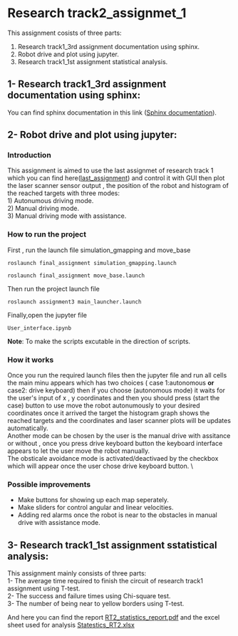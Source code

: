 # Research track2_assignmet_1
This assignment cosists of three parts: 
  1) Research track1_3rd assignment documentation using sphinx.
  2) Robot drive and plot using jupyter.
  3) Research track1_1st assignment statistical analysis.
## 1- Research track1_3rd assignment documentation using sphinx:
  You can find sphinx documentation in this link ([Sphinx documentation](https://husseinfd97.github.io/RT2_assignmet_1/)).
## 2- Robot drive and plot using jupyter:

### Introduction

This assignment is aimed to use the last assignmet of research track 1 which you can find here([last_assignment](https://github.com/husseinfd97/RT_assignment3.git/)) and control it with GUI then plot the laser scanner sensor output , the position of the robot and histogram of the reached targets with three modes:\
    1) Autonumous driving mode.\
    2) Manual driving mode.\
    3) Manual driving mode with assistance.
    
### How to run the project
 
  First , run the launch file simulation_gmapping and move_base

```
roslaunch final_assignment simulation_gmapping.launch
```
```
roslaunch final_assignment move_base.launch
```

Then run the project launch file
```
roslaunch assignment3 main_launcher.launch
```
    
Finally,open the jupyter file
```
User_interface.ipynb
```
    
  **Note**:
To make the scripts excutable in the direction of scripts. 


### How it works

Once you run the required launch files then the jupyter file and run all cells the main minu appears which has two choices ( case 1:autonomous **or** case2: drive keyboard) then if you choose (autonomous mode)  it waits for the user's input of x , y coordinates and then you should press (start the case) button to use move the robot autonumously to your desired coordinates once it arrived the target the histogram graph shows the reached targets and the coordinates and laser scanner plots will be updates automatically. \
Another mode can be chosen by the user is the manual drive with assitance or without , once you press drive keyboard button the keyboard interface appears to let the user move the robot manually. \
The obsticale avoidance mode is activated/deactivaed by the checkbox which will appear once the user chose drive keyboard button. \

### Possible improvements

- Make buttons for showing up each map seperately.
- Make sliders for control angular and linear velocities.
- Adding red alarms once the robot is near to the obstacles in manual drive with assistance mode. 



## 3- Research track1_1st assignment sstatistical analysis:

This assignment mainly consists of three parts:\
1- The average time required to finish the circuit of research track1 assignment using T-test.\
2- The success and failure times using Chi-square test.\
3- The number of being near to yellow borders using T-test.

And here you can find the report [RT2_statistics_report.pdf](https://github.com/husseinfd97/RT2_assignmet_1/files/8804891/RT2_statistics_report.pdf) and the excel sheet used for analysis [Statestics_RT2.xlsx](https://github.com/husseinfd97/RT2_assignmet_1/files/8804885/Statestics_RT2.xlsx)
 




   

      
